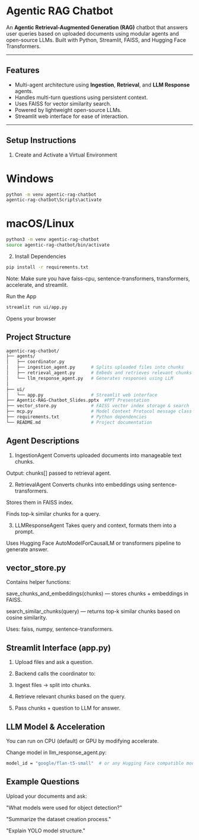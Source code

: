 # Agentic RAG Chatbot

An **Agentic Retrieval-Augmented Generation (RAG)** chatbot that answers user queries based on uploaded documents using modular agents and open-source LLMs. Built with Python, Streamlit, FAISS, and Hugging Face Transformers.

---

## Features

- Multi-agent architecture using **Ingestion**, **Retrieval**, and **LLM Response** agents.
- Handles multi-turn questions using persistent context.
- Uses FAISS for vector similarity search.
- Powered by lightweight open-source LLMs.
- Streamlit web interface for ease of interaction.

---

## Setup Instructions

1. Create and Activate a Virtual Environment
# Windows
```bash
python -m venv agentic-rag-chatbot
agentic-rag-chatbot\Scripts\activate
```
# macOS/Linux
```bash
python3 -m venv agentic-rag-chatbot
source agentic-rag-chatbot/bin/activate
```
2. Install Dependencies
```bash
pip install -r requirements.txt
```
Note: Make sure you have faiss-cpu, sentence-transformers, transformers, accelerate, and streamlit.

Run the App
```bash
streamlit run ui/app.py
```
Opens your browser 

## Project Structure
```bash
agentic-rag-chatbot/
├── agents/
│   ├── coordinator.py
│   ├── ingestion_agent.py      # Splits uploaded files into chunks
│   ├── retrieval_agent.py      # Embeds and retrieves relevant chunks
│   └── llm_response_agent.py   # Generates responses using LLM
│
├── ui/
│   └── app.py                  # Streamlit web interface
├── Agentic-RAG-Chatbot_Slides.pptx  #PPT Presentation
├── vector_store.py             # FAISS vector index storage & search
├── mcp.py                      # Model Context Protocol message class
├── requirements.txt            # Python dependencies
└── README.md                   # Project documentation
```
## Agent Descriptions
1. IngestionAgent
Converts uploaded documents into manageable text chunks.

Output: chunks[] passed to retrieval agent.

2. RetrievalAgent
Converts chunks into embeddings using sentence-transformers.

Stores them in FAISS index.

Finds top-k similar chunks for a query.

3. LLMResponseAgent
Takes query and context, formats them into a prompt.

Uses Hugging Face AutoModelForCausalLM or transformers pipeline to generate answer.

## vector_store.py
Contains helper functions:

save_chunks_and_embeddings(chunks) — stores chunks + embeddings in FAISS.

search_similar_chunks(query) — returns top-k similar chunks based on cosine similarity.

Uses: faiss, numpy, sentence-transformers.

## Streamlit Interface (app.py)
1. Upload files and ask a question.

2. Backend calls the coordinator to:

3. Ingest files → split into chunks.

4. Retrieve relevant chunks based on the query.

5. Pass chunks + question to LLM for answer.

## LLM Model & Acceleration
You can run on CPU (default) or GPU by modifying accelerate.

Change model in llm_response_agent.py:
```bash
model_id = "google/flan-t5-small"  # or any Hugging Face compatible model
```

## Example Questions
Upload your documents and ask:

"What models were used for object detection?"

"Summarize the dataset creation process."

"Explain YOLO model structure."


